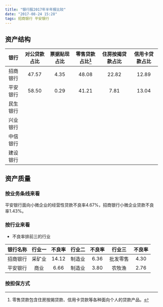```yaml
---
title: "银行股2017年半年报比较"
date: "2017-08-24 15:28"
tags: 招商银行 平安银行
---
```


## 资产结构

|银行 | 对公贷款占比 | 票据贴现占比  | 零售贷款占比[^1]  | 住房按揭贷款占比  | 信用卡贷款占比  |
|:-:|:-:|:-:|:-:|:-:|:-:|
| 招商银行  | 47.57  | 4.35  | 48.08  | 22.82  | 12.89 |
| 平安银行  | 58.50  | 0.29  | 41.21  | 7.81   | 13.04  |
| 民生银行  |   |   |   |   |   |
| 兴业银行  |   |   |   |   |   |
| 中信银行  |   |   |   |   |   |
| 建设银行  |   |   |   |   |   |

[^1]: 零售贷款包含住房按揭贷款、信用卡贷款等各种面向个人的贷款产品。


## 资产质量

### 按业务条线来看

平安银行面向小微企业的经营性贷款不良率4.67%，招商银行小微企业贷款不良率1.43%。

### 按行业来看

- 不良率排前三的行业

| 银行名称  | 行业一  | 不良率  | 行业二  | 不良率  | 行业三  | 不良率 |
|:-:|:-:|:-:|:-:|:-:|:-:|:-:|
| 招商银行  |  采矿业 | 14.12  | 制造业  | 6.36  | 批发零售  | 4.30 |
| 平安银行  | 商业  | 6.66  | 制造业  | 3.80  | 农牧渔  | 2.76 |

### 按担保方式
